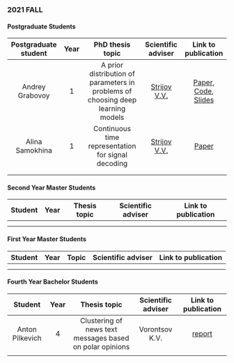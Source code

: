 ### 2021 FALL

#### Postgraduate Students

| Postgraduate student | Year | PhD thesis topic | Scientific adviser | Link to publication |
|:---:|:---:|:---:|:---:|:---:|
| Andrey Grabovoy | 1 | A prior distribution of parameters in problems of choosing deep learning models | [Strijov V.V.](http://www.ccas.ru/strijov/) | [Paper](https://github.com/andriygav/PhDThesis/blob/master/thesis/Grabovoy2021PhDThesis.pdf), [Code](https://github.com/andriygav/PhDThesis), [Slides](https://github.com/andriygav/PhDThesis/blob/master/slides/Grabovoy2021PhDSlides.pdf)|
| Alina Samokhina | 1 | Continuous time representation for signal decoding| [Strijov V.V.](http://www.ccas.ru/strijov/) | [Paper](https://www.overleaf.com/read/dmtgkgpnnjkg)|
| | | | | |
| | | | | |

#### Second Year Master Students

| Student | Year | Thesis topic | Scientific adviser | Link to publication |
|:---:|:---:|:---:|:---:|:---:|
| | | | | |
| | | | | |

#### First Year Master Students

| Student | Year | Topic | Scientific adviser | Link to publication |
|:---:|:---:|:---:|:---:|:---:|
| | | | | |
| | | | | |

#### Fourth Year Bachelor Students

| Student | Year | Thesis topic | Scientific adviser | Link to publication |
|:---:|:---:|:---:|:---:|:---:|
| Anton Pilkevich | 4 | Clustering of news text messages based on polar opinions | Vorontsov K.V. | [report](https://www.overleaf.com/project/61b8e15d84572e54529855fc)|
| | | | | |
